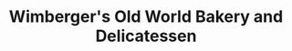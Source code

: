 ---
title: "Wimberger's Old World Bakery and Delicatessen"
url: /colorado-springs/wimbergers-old-world-bakery-and-delicatessen/
shop: deli
---
